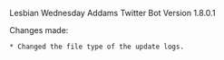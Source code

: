 Lesbian Wednesday Addams Twitter Bot
Version 1.8.0.1

Changes made:
    
    * Changed the file type of the update logs.